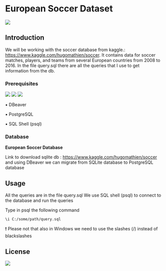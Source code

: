 # European Soccer Dataset

<a href="https://www.linkedin.com/in/giuseppe-bonifati-738640261/"><img src="https://img.shields.io/badge/LinkedIn-blue?style=flat&logo=linkedin&labelColor=blue"></a>


## Introduction

We will be working with the soccer database from kaggle.: https://www.kaggle.com/hugomathien/soccer. 
It contains data for soccer matches, players, and teams from several European countries from 2008 to 2016.
In the file query.sql there are all the queries that I use to get information from the db.

### Prerequisites

<a href="https://dbeaver.io/"><img src="https://img.shields.io/badge/-DBeaver-yellow"></a>   <a href="https://dbeaver.io/"><img src="https://img.shields.io/badge/-PostgreSQL-blue"></a>  <img src="https://img.shields.io/badge/-SQLShell(psql)-black">

▪️ DBeaver

▪️ PostgreSQL

▪️ SQL Shell (psql)


### Database

**European Soccer Database**

Link to download sqlite db : https://www.kaggle.com/hugomathien/soccer and using DBeaver we can migrate from SQLite database to PostgreSQL database


## Usage

All the queries are in the file query.sql 
We use SQL shell (psql) to connect to the database and run the queries 

Type in psql the following command 

```postgresql
\i C:/some/path/query.sql

```
❗ Please not that also in Windows we need to use the slashes (/) instead of blackslashes 


## License

<img src="https://img.shields.io/badge/license-MIT-blue">

